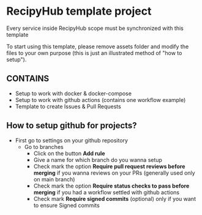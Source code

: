 # RecipyHub template project

Every service inside RecipyHub scope must be synchronized with this template

To start using this template, please remove assets folder and modify the files to your own purpose (this is just an illustrated method of "how to setup").

## CONTAINS

- Setup to work with docker & docker-compose
- Setup to work with github actions (contains one workflow example)
- Template to create Issues & Pull Requests

## How to setup github for projects?

- First go to settings on your github repository
  - Go to branches
    - Click on the button **Add rule**
    - Give a name for which branch do you wanna setup
    - Check mark the option **Require pull request reviews before merging** if you wanna reviews on your PRs (generally used only on main branch)
    - Check mark the option **Require status checks to pass before merging** if you had a workflow settled with github actions
    - Check mark **Require signed commits** (optional) only if you want to ensure Signed commits
